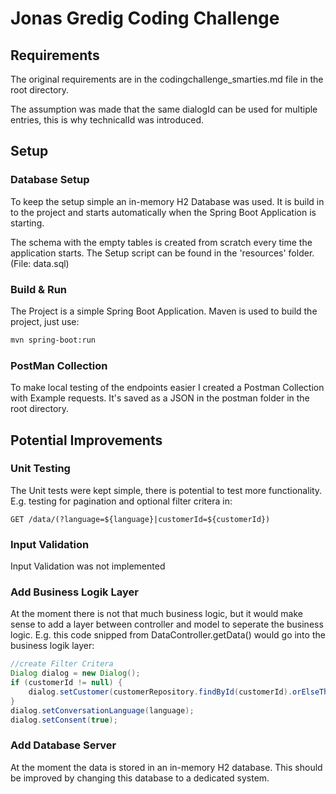 # Jonas Gredig Coding Challenge
## Requirements
The original requirements are in the codingchallenge_smarties.md file in the root directory. 

The assumption was made that the same dialogId can be used for multiple entries, this is why technicalId was introduced.
## Setup

### Database Setup
To keep the setup simple an in-memory H2 Database was used. It is build in to the project and starts automatically when the Spring Boot Application is starting. 

The schema with the empty tables is created from scratch every time the application starts. The Setup script can be found in the 'resources' folder. (File: data.sql) 

### Build & Run
The Project is a simple Spring Boot Application. Maven is used to build the project, just use: 
```bash
mvn spring-boot:run
```

### PostMan Collection
To make local testing of the endpoints easier I created  a Postman Collection with Example requests. It's saved as a JSON in the postman folder in the root directory.

## Potential Improvements
### Unit Testing
The Unit tests were kept simple, there is potential to test more functionality. E.g. testing for pagination and optional filter critera in: 

```GET /data/(?language=${language}|customerId=${customerId})```

### Input Validation
Input Validation was not implemented

### Add Business Logik Layer 
At the moment there is not that much business logic, but it would make sense to add a layer between controller and model to seperate the business logic. E.g. this code snipped from DataController.getData() would go into the business logik layer:
```java
//create Filter Critera
Dialog dialog = new Dialog();
if (customerId != null) {
    dialog.setCustomer(customerRepository.findById(customerId).orElseThrow());
}
dialog.setConversationLanguage(language);
dialog.setConsent(true);
```

### Add Database Server
At the moment the data is stored in an in-memory H2 database. This should be improved by changing this database to a dedicated system.